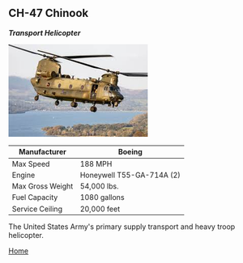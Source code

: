 ## CH-47 Chinook
_**Transport Helicopter**_

![Chinook](download-2.jpg)

| Manufacturer | Boeing |
| ----------- | ----------- |
|  Max Speed | 188 MPH |
| Engine | Honeywell T55-GA-714A (2)  |
| Max Gross Weight | 54,000 lbs. |
| Fuel Capacity | 1080 gallons | 
| Service Ceiling | 20,000 feet | 

The United States Army's primary supply transport and heavy troop helicopter. 


[Home](README.md)
